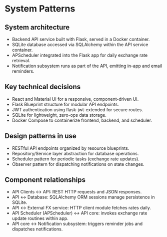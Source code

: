 # System Patterns

## System architecture

- Backend API service built with Flask, served in a Docker container.
- SQLite database accessed via SQLAlchemy within the API service container.
- APScheduler integrated into the Flask app for daily exchange rate retrieval.
- Notification subsystem runs as part of the API, emitting in-app and email reminders.

## Key technical decisions

- React and Material UI for a responsive, component-driven UI.
- Flask Blueprint structure for modular API endpoints.
- JWT authentication using flask-jwt-extended for secure routes.
- SQLite for lightweight, zero-ops data storage.
- Docker Compose to containerize frontend, backend, and scheduler.

## Design patterns in use

- RESTful API endpoints organized by resource blueprints.
- Repository/Service layer abstraction for database operations.
- Scheduler pattern for periodic tasks (exchange rate updates).
- Observer pattern for dispatching notifications on state changes.

## Component relationships

- API Clients ↔ API: REST HTTP requests and JSON responses.
- API ↔ Database: SQLAlchemy ORM sessions manage persistence in SQLite.
- API ↔ External FX service: HTTP client module fetches rates daily.
- API Scheduler (APScheduler) ↔ API core: invokes exchange rate update routines within app.
- API core ↔ Notification subsystem: triggers reminder jobs and dispatches notifications.